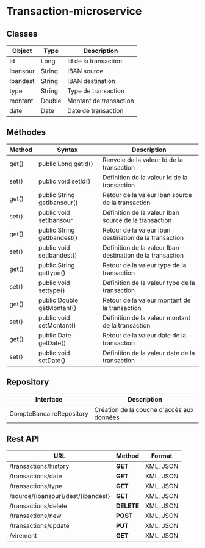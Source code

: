 # Transaction-microservice

## Classes

| Object  | Type | Description |
| ------------- | ------------- | ------------- |
| Id  | Long  | Id de la transaction  |
| Ibansour  | String | IBAN source  |
| Ibandest  | String | IBAN destination  |
| type  | String | Type de transaction  |
| montant  | Double | Montant de transaction  |
| date  | Date | Date de transaction  |

## Méthodes

| Method  | Syntax | Description |
| ------------- | ------------- | ------------- |
| get()  |     public Long getId() | Renvoie de la valeur Id de la transaction   |
| set()  |     public void setId() | Définition de la valeur Id de la transaction   |
| get()  |     public String getIbansour() | Retour de la valeur Iban source de la transaction   |
| set()  |     public void setIbansour | Définition de la valeur Iban source de la transaction   |
| get()  |     public String getIbandest() | Retour de la valeur Iban destination de la transaction   |
| set()  |     public void setIbandest() | Définition de la valeur Iban destination de la transaction   |
| get()  |     public String gettype() | Retour de la valeur type de la transaction   |
| set()  |     public void settype() | Définition de la valeur type de la transaction   |
| get()  |     public Double getMontant() | Retour de la valeur montant de la transaction   |
| set()  |     public void setMontant() | Définition de la valeur montant de la transaction   |
| get()  |     public Date getDate() | Retour de la valeur date de la transaction   |
| set()  |     public void setDate() | Définition de la valeur date de la transaction   |

## Repository
| Interface | Description |
| ------------- | ------------- | 
| CompteBancaireRepository |     Création de la couche d'accès aux données| 

## Rest API

| URL  | Method | Format |
| ------------- | ------------- | ------------- |
|/transactions/history  |    **GET** | XML, JSON  |
|/transactions/date     |   **GET**| XML, JSON  |
|/transactions/type     |  **GET**| XML, JSON  |
|/source/{ibansour}/dest/{ibandest}  |    **GET** | XML, JSON  |
|/transactions/delete  |   **DELETE** | XML, JSON  |
|/transactions/new  |    **POST** | XML, JSON  |
|/transactions/update  |    **PUT** | XML, JSON  |
|/virement  |    **GET** | XML, JSON  |




